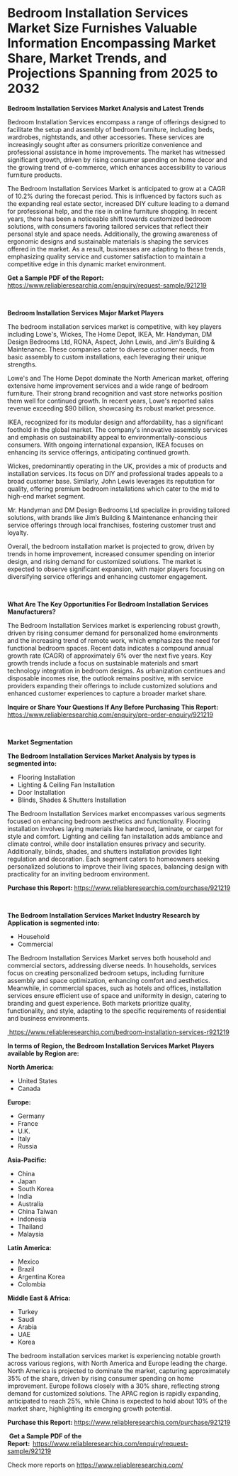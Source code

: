<p><h1>Bedroom Installation Services Market Size Furnishes Valuable Information Encompassing Market Share, Market Trends, and Projections Spanning from 2025 to 2032</h1></p><p><strong>Bedroom Installation Services Market Analysis and Latest Trends</strong></p>
<p><p>Bedroom Installation Services encompass a range of offerings designed to facilitate the setup and assembly of bedroom furniture, including beds, wardrobes, nightstands, and other accessories. These services are increasingly sought after as consumers prioritize convenience and professional assistance in home improvements. The market has witnessed significant growth, driven by rising consumer spending on home decor and the growing trend of e-commerce, which enhances accessibility to various furniture products.</p><p>The Bedroom Installation Services Market is anticipated to grow at a CAGR of 10.2% during the forecast period. This is influenced by factors such as the expanding real estate sector, increased DIY culture leading to a demand for professional help, and the rise in online furniture shopping. In recent years, there has been a noticeable shift towards customized bedroom solutions, with consumers favoring tailored services that reflect their personal style and space needs. Additionally, the growing awareness of ergonomic designs and sustainable materials is shaping the services offered in the market. As a result, businesses are adapting to these trends, emphasizing quality service and customer satisfaction to maintain a competitive edge in this dynamic market environment.</p></p>
<p><strong>Get a Sample PDF of the Report:&nbsp;</strong> <a href="https://www.reliableresearchiq.com/enquiry/request-sample/921219?utm_campaign=3116&utm_medium=2&utm_source=Github&utm_content=ia&utm_term=07032025&utm_id=bedroom-installation-services">https://www.reliableresearchiq.com/enquiry/request-sample/921219</a></p>
<p>&nbsp;</p>
<p><strong>Bedroom Installation Services Major Market Players</strong></p>
<p><p>The bedroom installation services market is competitive, with key players including Lowe's, Wickes, The Home Depot, IKEA, Mr. Handyman, DM Design Bedrooms Ltd, RONA, Aspect, John Lewis, and Jim's Building & Maintenance. These companies cater to diverse customer needs, from basic assembly to custom installations, each leveraging their unique strengths.</p><p>Lowe's and The Home Depot dominate the North American market, offering extensive home improvement services and a wide range of bedroom furniture. Their strong brand recognition and vast store networks position them well for continued growth. In recent years, Lowe's reported sales revenue exceeding $90 billion, showcasing its robust market presence.</p><p>IKEA, recognized for its modular design and affordability, has a significant foothold in the global market. The company's innovative assembly services and emphasis on sustainability appeal to environmentally-conscious consumers. With ongoing international expansion, IKEA focuses on enhancing its service offerings, anticipating continued growth.</p><p>Wickes, predominantly operating in the UK, provides a mix of products and installation services. Its focus on DIY and professional trades appeals to a broad customer base. Similarly, John Lewis leverages its reputation for quality, offering premium bedroom installations which cater to the mid to high-end market segment.</p><p>Mr. Handyman and DM Design Bedrooms Ltd specialize in providing tailored solutions, with brands like Jim’s Building & Maintenance enhancing their service offerings through local franchises, fostering customer trust and loyalty.</p><p>Overall, the bedroom installation market is projected to grow, driven by trends in home improvement, increased consumer spending on interior design, and rising demand for customized solutions. The market is expected to observe significant expansion, with major players focusing on diversifying service offerings and enhancing customer engagement.</p></p>
<p>&nbsp;</p>
<p><strong>What Are The Key Opportunities For Bedroom Installation Services Manufacturers?</strong></p>
<p><p>The Bedroom Installation Services market is experiencing robust growth, driven by rising consumer demand for personalized home environments and the increasing trend of remote work, which emphasizes the need for functional bedroom spaces. Recent data indicates a compound annual growth rate (CAGR) of approximately 6% over the next five years. Key growth trends include a focus on sustainable materials and smart technology integration in bedroom designs. As urbanization continues and disposable incomes rise, the outlook remains positive, with service providers expanding their offerings to include customized solutions and enhanced customer experiences to capture a broader market share.</p></p>
<p><strong>Inquire or Share Your Questions If Any Before Purchasing This Report:</strong> <a href="https://www.reliableresearchiq.com/enquiry/pre-order-enquiry/921219?utm_campaign=3116&utm_medium=2&utm_source=Github&utm_content=ia&utm_term=07032025&utm_id=bedroom-installation-services">https://www.reliableresearchiq.com/enquiry/pre-order-enquiry/921219</a></p>
<p>&nbsp;</p>
<p><strong>Market Segmentation</strong></p>
<p><strong>The Bedroom Installation Services Market Analysis by types is segmented into:</strong></p>
<p><ul><li>Flooring Installation</li><li>Lighting & Ceiling Fan Installation</li><li>Door Installation</li><li>Blinds, Shades & Shutters Installation</li></ul></p>
<p><p>The Bedroom Installation Services market encompasses various segments focused on enhancing bedroom aesthetics and functionality. Flooring installation involves laying materials like hardwood, laminate, or carpet for style and comfort. Lighting and ceiling fan installation adds ambiance and climate control, while door installation ensures privacy and security. Additionally, blinds, shades, and shutters installation provides light regulation and decoration. Each segment caters to homeowners seeking personalized solutions to improve their living spaces, balancing design with practicality for an inviting bedroom environment.</p></p>
<p><strong>Purchase this Report:&nbsp;</strong><a href="https://www.reliableresearchiq.com/purchase/921219?utm_campaign=3116&utm_medium=2&utm_source=Github&utm_content=ia&utm_term=07032025&utm_id=bedroom-installation-services">https://www.reliableresearchiq.com/purchase/921219</a></p>
<p>&nbsp;</p>
<p><strong>The Bedroom Installation Services Market Industry Research by Application is segmented into:</strong></p>
<p><ul><li>Household</li><li>Commercial</li></ul></p>
<p><p>The Bedroom Installation Services Market serves both household and commercial sectors, addressing diverse needs. In households, services focus on creating personalized bedroom setups, including furniture assembly and space optimization, enhancing comfort and aesthetics. Meanwhile, in commercial spaces, such as hotels and offices, installation services ensure efficient use of space and uniformity in design, catering to branding and guest experience. Both markets prioritize quality, functionality, and style, adapting to the specific requirements of residential and business environments.</p></p>
<p><a href="https://www.reliableresearchiq.com/bedroom-installation-services-r921219?utm_campaign=3116&utm_medium=2&utm_source=Github&utm_content=ia&utm_term=07032025&utm_id=bedroom-installation-services">&nbsp;https://www.reliableresearchiq.com/bedroom-installation-services-r921219</a></p>
<p><strong>In terms of Region, the Bedroom Installation Services Market Players available by Region are:</strong></p>
<p>
    <p> <strong> North America: </strong>
        <ul>
            <li>United States</li>
            <li>Canada</li>
        </ul>
        </p> 
    <p> <strong> Europe: </strong>
        <ul>
            <li>Germany</li>
            <li>France</li>
            <li>U.K.</li>
            <li>Italy</li>
            <li>Russia</li>
        </ul>
        </p> 
    <p> <strong> Asia-Pacific: </strong>
        <ul>
            <li>China</li>
            <li>Japan</li>
            <li>South Korea</li>
            <li>India</li>
            <li>Australia</li>
            <li>China Taiwan</li>
            <li>Indonesia</li>
            <li>Thailand</li>
            <li>Malaysia</li>
        </ul>
        </p> 
    <p> <strong> Latin America: </strong>
        <ul>
            <li>Mexico</li>
            <li>Brazil</li>
            <li>Argentina Korea</li>
            <li>Colombia</li>
        </ul>
        </p> 
    <p> <strong> Middle East & Africa: </strong>
        <ul>
            <li>Turkey</li>
            <li>Saudi</li>
            <li>Arabia</li>
            <li>UAE</li>
            <li>Korea</li>
        </ul>
    </p>
    </p>
<p><p>The bedroom installation services market is experiencing notable growth across various regions, with North America and Europe leading the charge. North America is projected to dominate the market, capturing approximately 35% of the share, driven by rising consumer spending on home improvement. Europe follows closely with a 30% share, reflecting strong demand for customized solutions. The APAC region is rapidly expanding, anticipated to reach 25%, while China is expected to hold about 10% of the market share, highlighting its emerging growth potential.</p></p>
<p><strong>Purchase this Report: </strong><a href="https://www.reliableresearchiq.com/purchase/921219?utm_campaign=3116&utm_medium=2&utm_source=Github&utm_content=ia&utm_term=07032025&utm_id=bedroom-installation-services">https://www.reliableresearchiq.com/purchase/921219</a></p>
<p>&nbsp;<strong>Get a Sample PDF of the Report:&nbsp;&nbsp;</strong><a href="https://www.reliableresearchiq.com/enquiry/request-sample/921219?utm_campaign=3116&utm_medium=2&utm_source=Github&utm_content=ia&utm_term=07032025&utm_id=bedroom-installation-services">https://www.reliableresearchiq.com/enquiry/request-sample/921219</a></p>
<p><strong></strong></p>
<p>Check more reports on <a href="https://www.reliableresearchiq.com/?utm_campaign=3116&utm_medium=2&utm_source=Github&utm_content=ia&utm_term=07032025&utm_id=bedroom-installation-services">https://www.reliableresearchiq.com/</a></p>